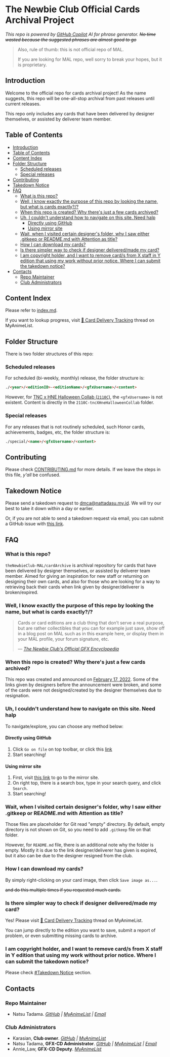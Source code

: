 # The Newbie Club Official Cards Archival Project

*This repo is powered by [GitHub Copilot](https://copilot.github.com) AI for phrase generator. ~~No time wasted because the suggested phrases are almost good to go~~*

> Also, rule of thumb: this is not official repo of MAL.
>
> If you are looking for MAL repo, well sorry to break your hopes, but it is proprietary.

## Introduction

Welcome to the official repo for cards archival project! As the name suggests, this repo will be one-all-stop archival from past releases until current releases.

This repo only includes any cards that have been delivered by designer themselves, or assisted by deliverer team member.

## Table of Contents

* [Introduction](#introduction)
* [Table of Contents](#table-of-contents)
* [Content Index](#content-index)
* [Folder Structure](#folder-structure)
  * [Scheduled releases](#scheduled-releases)
  * [Special releases](#special-releases)
* [Contributing](#contributing)
* [Takedown Notice](#takedown-notice)
* [FAQ](#faq)
  * [What is this repo?](#what-is-this-repo)
  * [Well, I know exactly the purpose of this repo by looking the name, but what is cards exactly?/?](#well-i-know-exactly-the-purpose-of-this-repo-by-looking-the-name-but-what-is-cards-exactly)
  * [When this repo is created? Why there's just a few cards archived?](#when-this-repo-is-created-why-theres-just-a-few-cards-archived)
  * [Uh, I couldn't understand how to navigate on this site. Need halp](#uh-i-couldnt-understand-how-to-navigate-on-this-site-need-halp)
    * [Directly using GitHub](#directly-using-github)
    * [Using mirror site](#using-mirror-site)
  * [Wait, when I visited certain designer's folder, why I saw either .gitkeep or README.md with Attention as title?](#wait-when-i-visited-certain-designers-folder-why-i-saw-either-gitkeep-or-readmemd-with-attention-as-title)
  * [How I can download my cards?](#how-i-can-download-my-cards)
  * [Is there simpler way to check if designer delivered/made my card?](#is-there-simpler-way-to-check-if-designer-deliveredmade-my-card)
  * [I am copyright holder, and I want to remove card/s from X staff in Y edition that using my work without prior notice. Where I can submit the takedown notice?](#i-am-copyright-holder-and-i-want-to-remove-cards-from-x-staff-in-y-edition-that-using-my-work-without-prior-notice-where-i-can-submit-the-takedown-notice)
* [Contacts](#contacts)
  * [Repo Maintainer](#repo-maintainer)
  * [Club Administrators](#club-administrators)

## Content Index

Please refer to [index.md](index.md).

If you want to lookup progress, visit [🚚 Card Delivery Tracking](https://myanimelist.net/forum/?topicid=1981019) thread on MyAnimeList.

## Folder Structure

There is two folder structures of this repo:

### Scheduled releases

For scheduled (bi-weekly, monthly) release, the folder structure is:

```html
./<year>/<editionID>-<editionName>/<gfxUsername>/<content>
```

However, for [TNC x HNE Halloween Collab (`2110C`)](2021/2110C-tncXHneHalloweenCollab), the `<gfxUsername>` is not existent. Content is directly in the `2110C-tncXHneHalloweenCollab` folder.

### Special releases

For any releases that is not routinely scheduled, such Honor cards, achievements, badges, etc, the folder structure is:

```html
./special/<name>/<gfxUsername>/<content>
```

## Contributing

Please check [CONTRIBUTING.md](CONTRIBUTING.md) for more details. If we leave the steps in this file, *y'all* be confused.

## Takedown Notice

Please send a takedown request to dmca@nattadasu.my.id. We will try our best to take it down within a day or earlier.

Or, if you are not able to send a takedown request via email, you can submit a GitHub issue with [this link](https://github.com/theNewbieClub-MAL/cardArchive/issues/new?assignees=nattadasu&labels=takedown&template=takedownNotice.yml&title=%5BTakedown+Notice%5D+XYZ+Edition+by+ABC+staff).

## FAQ

### What is this repo?

`theNewbieClub-MAL/cardArchive` is archival repository for cards that have been delivered by designer themselves, or assisted by deliverer team member. Aimed for giving an inspiration for new staff or returning on designing their own cards, and also for those who are looking for a way to retrieving back their cards when link given by designer/deliverer is broken/expired.

### Well, I know exactly the purpose of this repo by looking the name, but what is cards exactly?/?

> Cards or card editions are a club thing that don’t serve a real purpose, but are rather collectibles that you can for example just save, show off in a blog post on MAL such as in this example here, or display them in your MAL profile, your forum signature, etc.
>
> — [*The Newbie Club's Official GFX Encyclopedia*](https://thenewbieclub-mal.github.io/gfxEncyclopedia/#/gfx/cards)

### When this repo is created? Why there's just a few cards archived?

This repo was created and announced on [February 17, 2022](https://github.com/theNewbieClub-MAL/cardArchive/commit/6bd360bd212f2de1178fa1802474f2bd9e26f197). Some of the links given by designers before the announcement were broken, and some of the cards were not designed/created by the designer themselves due to resignation.

### Uh, I couldn't understand how to navigate on this site. Need halp

To navigate/explore, you can choose any method below:

#### Directly using GitHub

1. Click `Go on file` on top toolbar, or click this [link](https://github.com/theNewbieClub-MAL/cardArchive/find/main)
2. Start searching!

#### Using mirror site

1. First, visit [this link](https://theNewbieClub-MAL.github.io/cardArchive/) to go to the mirror site.
2. On right top, there is a search box, type in your search query, and click `Search`.
3. Start searching!

### Wait, when I visited certain designer's folder, why I saw either .gitkeep or README.md with Attention as title?

Those files are placeholder for Git read "empty" directory. By default, empty directory is not shown on Git, so you need to add `.gitkeep` file on that folder.

However, for `README.md` file, there is an additional note why the folder is empty. Mostly it is due to the link designer/deliverer has given is expired, but it also can be due to the designer resigned from the club.

### How I can download my cards?

By simply right-clicking on your card image, then click `Save image as...`.

~~and do this multiple times if you requested much cards.~~

### Is there simpler way to check if designer delivered/made my card?

Yes! Please visit [🚚 Card Delivery Tracking](https://myanimelist.net/forum/?topicid=1981019) thread on MyAnimeList.

You can jump directly to the edition you want to save, submit a report of problem, or even submitting missing cards to archive.

### I am copyright holder, and I want to remove card/s from X staff in Y edition that using my work without prior notice. Where I can submit the takedown notice?

Please check [#Takedown Notice](#takedown-notice) section.

## Contacts

### Repo Maintainer

* Natsu Tadama. *[GitHub](https://github.com/nattadasu) | [MyAnimeList](https://myanimelist.net/profile/nattadasu) | [Email](mailto:hello@nattadasu.my.id)*

### Club Administrators

* Karasian, **Club owner**. *[GitHub](https://github.com/Karasian) | [MyAnimeList](https://myanimelist.net/profile/Karasian)*
* Natsu Tadama, **GFX-CD Administrator**. *[GitHub](https://github.com/nattadasu) | [MyAnimeList](https://myanimelist.net/profile/nattadasu) | [Email](mailto:hello@nattadasu.my.id)*
* Annie_Law, **GFX-CD Deputy**. *[MyAnimeList](https://myanimelist.net/profile/Annie_Law)*
